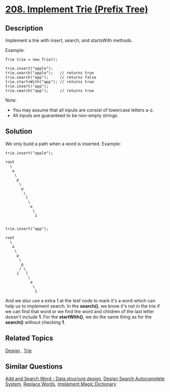 # [208. Implement Trie (Prefix Tree)](https://leetcode.com/problems/implement-trie-prefix-tree)

## Description

Implement a trie with insert, search, and startsWith methods.

Example:

```
Trie trie = new Trie();

trie.insert("apple");
trie.search("apple");   // returns true
trie.search("app");     // returns false
trie.startsWith("app"); // returns true
trie.insert("app");   
trie.search("app");     // returns true
```

Note:

- You may assume that all inputs are consist of lowercase letters a-z.
- All inputs are guaranteed to be non-empty strings.

## Solution

We only build a path when a word is inserted. Example:

```
trie.insert("apple");

root
  \
   a
    \
     p
      \
       p
        \
         l
          \
           e
            \
             1
             

trie.insert("app"); 

root
  \
   a
    \
     p
      \
       p
      / \
     1   l
          \
           e
            \
             1
```

And we also use a extra 1 at the leaf node to mark it's a word which can help us to implement search. In the **search()**, we know it's not in the trie if we can find that word or we find the word and children of the last letter doesn't include **1**. For the **startWith()**, we do the same thing as for the **search()** without checking **1**.

## Related Topics

[Design](https://leetcode.com/tag/design/) , [Trie](https://leetcode.com/tag/trie/) 

## Similar Questions

[Add and Search Word - Data structure design](https://leetcode.com/problems/add-and-search-word-data-structure-design/), [Design Search Autocomplete System](https://leetcode.com/problems/design-search-autocomplete-system/), [Replace Words](https://leetcode.com/problems/replace-words/), [Implement Magic Dictionary](https://leetcode.com/problems/implement-magic-dictionary/)
